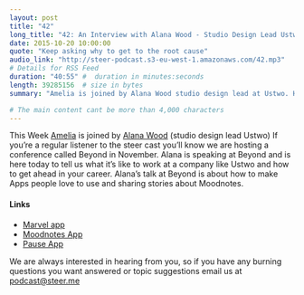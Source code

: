 ```yaml
---
layout: post
title: "42"
long_title: "42: An Interview with Alana Wood - Studio Design Lead Ustwo "
date: 2015-10-20 10:00:00
quote: "Keep asking why to get to the root cause"
audio_link: "http://steer-podcast.s3-eu-west-1.amazonaws.com/42.mp3"
# Details for RSS Feed
duration: "40:55" #  duration in minutes:seconds
length: 39285156  # size in bytes
summary: "Amelia is joined by Alana Wood studio design lead at Ustwo. How to get ahead in your career and make apps people love to use."

# The main content cant be more than 4,000 characters
---
```

This Week [Amelia](@ameliahumfress) is joined by [Alana Wood](@missalanawood) (studio design lead Ustwo) If you’re a regular listener to the steer cast you’ll know we are hosting a conference called Beyond in November. Alana is speaking at Beyond and is here today to tell us what it’s like to work at a company like Ustwo and how to get ahead in your career. Alana’s talk at Beyond is about how to make Apps people love to use and sharing stories about Moodnotes.

#### Links
- [Marvel app](https://marvelapp.com/)
- [Moodnotes App](https://itunes.apple.com/us/app/moodnotes-thought-journal/id1019230398?mt=8)
- [Pause App](https://itunes.apple.com/us/app/pause-relaxation-at-your-fingertip/id991764216?mt=8)

We are always interested in hearing from you, so if you have any burning questions you want answered or topic suggestions email us at [podcast@steer.me](mailto:podcast@steer.me)
